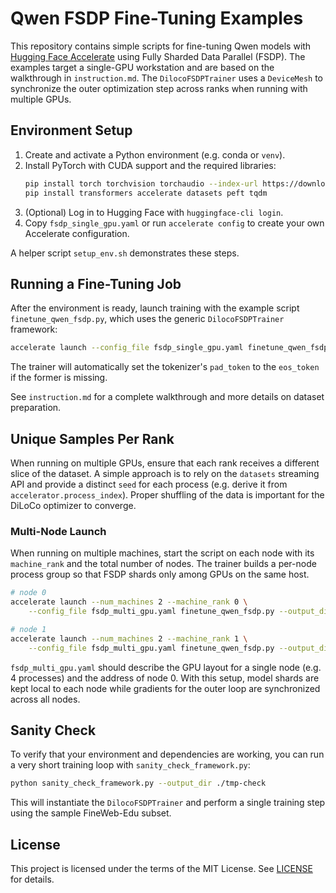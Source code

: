 # Qwen FSDP Fine-Tuning Examples

This repository contains simple scripts for fine-tuning Qwen models with [Hugging Face Accelerate](https://github.com/huggingface/accelerate) using Fully Sharded Data Parallel (FSDP). The examples target a single-GPU workstation and are based on the walkthrough in `instruction.md`.
The ``DilocoFSDPTrainer`` uses a ``DeviceMesh`` to synchronize the outer
optimization step across ranks when running with multiple GPUs.

## Environment Setup

1. Create and activate a Python environment (e.g. conda or `venv`).
2. Install PyTorch with CUDA support and the required libraries:
   ```bash
   pip install torch torchvision torchaudio --index-url https://download.pytorch.org/whl/cu128
   pip install transformers accelerate datasets peft tqdm
   ```
3. (Optional) Log in to Hugging Face with `huggingface-cli login`.
4. Copy `fsdp_single_gpu.yaml` or run `accelerate config` to create your own Accelerate configuration.

A helper script `setup_env.sh` demonstrates these steps.

## Running a Fine-Tuning Job

After the environment is ready, launch training with the example script
`finetune_qwen_fsdp.py`, which uses the generic `DilocoFSDPTrainer` framework:

```bash
accelerate launch --config_file fsdp_single_gpu.yaml finetune_qwen_fsdp.py --output_dir ./qwen-output
```

The trainer will automatically set the tokenizer's `pad_token` to the `eos_token` if the former is missing.

See `instruction.md` for a complete walkthrough and more details on dataset preparation.

## Unique Samples Per Rank

When running on multiple GPUs, ensure that each rank receives a different slice
of the dataset. A simple approach is to rely on the `datasets` streaming API and
provide a distinct `seed` for each process (e.g. derive it from
`accelerator.process_index`). Proper shuffling of the data is important for the
DiLoCo optimizer to converge.

### Multi-Node Launch

When running on multiple machines, start the script on each node with its
`machine_rank` and the total number of nodes. The trainer builds a per-node
process group so that FSDP shards only among GPUs on the same host.

```bash
# node 0
accelerate launch --num_machines 2 --machine_rank 0 \
    --config_file fsdp_multi_gpu.yaml finetune_qwen_fsdp.py --output_dir /path/to/out

# node 1
accelerate launch --num_machines 2 --machine_rank 1 \
    --config_file fsdp_multi_gpu.yaml finetune_qwen_fsdp.py --output_dir /path/to/out
```

`fsdp_multi_gpu.yaml` should describe the GPU layout for a single node (e.g. 4
processes) and the address of node 0. With this setup, model shards are kept
local to each node while gradients for the outer loop are synchronized across
all nodes.

## Sanity Check

To verify that your environment and dependencies are working, you can run a very
short training loop with `sanity_check_framework.py`:

```bash
python sanity_check_framework.py --output_dir ./tmp-check
```

This will instantiate the `DilocoFSDPTrainer` and perform a single training
step using the sample FineWeb-Edu subset.

## License

This project is licensed under the terms of the MIT License. See [LICENSE](LICENSE) for details.

